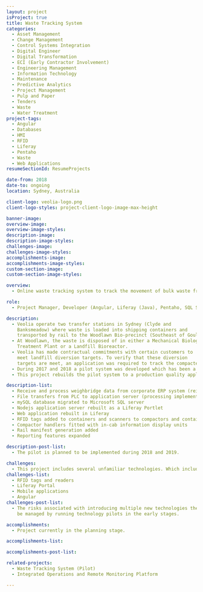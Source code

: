 ```yaml
---
layout: project
isProject: true
title: Waste Tracking System
categories:
  - Asset Management
  - Change Management
  - Control Systems Integration
  - Digital Engineer
  - Digital Transformation
  - ECI (Early Contractor Involvement)
  - Engineering Management
  - Information Technology
  - Maintenance
  - Predictive Analytics
  - Project Management
  - Pulp and Paper
  - Tenders
  - Waste
  - Water Treatment
project-tags:
  - Angular
  - Databases
  - HMI
  - RFID
  - Liferay
  - Pentaho
  - Waste
  - Web Applications
resumeSectionId: ResumeProjects

date-from: 2018
date-to: ongoing
location: Sydney, Australia

client-logo: veolia-logo.png
client-logo-styles: project-client-logo-image-max-height

banner-image:
overview-image:
overview-image-styles:
description-image:
description-image-styles:
challenges-image:
challenges-image-styles:
accomplishments-image:
accomplishments-image-styles:
custom-section-image:
custom-section-image-styles:

overview:
  - Online waste tracking system to track the movement of bulk waste from Veolia's transfer stations to Tarago (Woodlawn) treatment and disposal locations.

role:
  - Project Manager, Developer (Angular, Liferay (Java), Pentaho, SQL Server)

description:
  - Veolia operate two transfer stations in Sydney (Clyde and
    Banksmeadow) where waste is loaded into shipping containers and
    transported by rail to the Woodlawn Bio-precinct (Southeast of Goulburn).
  - At Woodlawn, the waste is disposed of in either a Mechanical Biological
    Treatment Plant or a Landfill Bioreactor.
  - Veolia has made contractual commitments with certain customers to
    meet landfill diversion targets. To verify that these diversion
    targets are meet, an application was required to track the compacted from certain customers to final disposal location.
  - During 2017 and 2018 a pilot system was developed which has been a success.
  - This project rebuilds the pilot system to a production quality application and incorporates additional features as listed below;

description-list:
  - Receive and process weighbridge data from corporate ERP system (reimplemented in Pentaho)
  - File transfers from PLC to application server (processing implemented in Pentaho)
  - mySQL database migrated to Microsoft SQL server
  - Nodejs application server rebuilt as a Liferay Portlet
  - Web application rebuilt in Liferay
  - RFID tags added to containers and scanners to compactors and container handlers
  - Compactor handlers fitted with in-cab information display units
  - Rail manifest generation added
  - Reporting features expanded

description-post-list:
  - The pilot is planned to be implemented during 2018 and 2019.

challenges:
  - This project includes several unfamiliar technologies. Which include,
challenges-list:    
  - RFID tags and readers
  - Liferay Portal
  - Mobile applications
  - Angular
challenges-post-list:    
  - The risks associated with introducing multiple new technologies the project will
    be managed by running technology pilots in the early stages.

accomplishments:
  - Project currently in the planning stage.

accomplishments-list:    

accomplishments-post-list:    

related-projects:
  - Waste Tracking System (Pilot)
  - Integrated Operations and Remote Monitoring Platform

---
```

